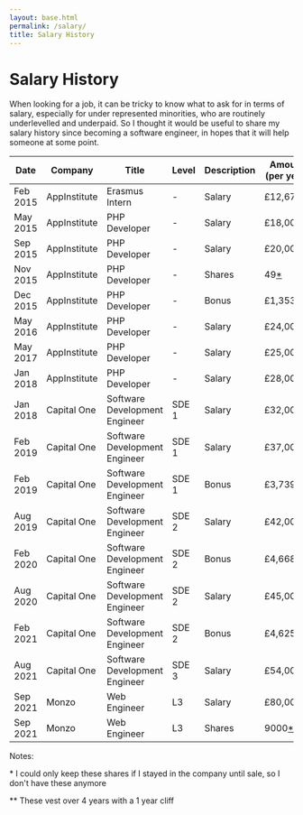 ```yaml
---
layout: base.html
permalink: /salary/
title: Salary History
---
```


# Salary History

When looking for a job, it can be tricky to know what to ask for in terms of salary, especially for under represented minorities, who are routinely underlevelled and underpaid. So I thought it would be useful to share my salary history since becoming a software engineer, in hopes that it will help someone at some point.

| Date | Company | Title | Level | Description | Amount (per year) |
| --- | --- | --- | --- | --- | --- |
| Feb 2015 | AppInstitute | Erasmus Intern | - | Salary | £12,675 |
| May 2015 | AppInstitute | PHP Developer | - | Salary | £18,000 |
| Sep 2015 | AppInstitute | PHP Developer | - | Salary | £20,000 |
| Nov 2015 | AppInstitute | PHP Developer | - | Shares | 49[*](#appinst-shares) |
| Dec 2015 | AppInstitute | PHP Developer | - | Bonus | £1,353 |
| May 2016 | AppInstitute | PHP Developer | - | Salary | £24,000 |
| May 2017 | AppInstitute | PHP Developer | - | Salary | £25,000 |
| Jan 2018 | AppInstitute | PHP Developer | - | Salary | £28,000 |
| Jan 2018 | Capital One  | Software Development Engineer | SDE 1 | Salary | £32,000 |
| Feb 2019 | Capital One | Software Development Engineer | SDE 1 | Salary | £37,000 |
| Feb 2019 | Capital One | Software Development Engineer | SDE 1 | Bonus | £3,739.32 |
| Aug 2019 | Capital One | Software Development Engineer | SDE 2 | Salary | £42,000 |
| Feb 2020 | Capital One | Software Development Engineer | SDE 2 | Bonus | £4,668.77 |
| Aug 2020 | Capital One | Software Development Engineer | SDE 2 | Salary | £45,000 |
| Feb 2021 | Capital One | Software Development Engineer | SDE 2 | Bonus | £4,625.00 |
| Aug 2021 | Capital One | Software Development Engineer | SDE 3 | Salary | £54,000 |
| Sep 2021 | Monzo | Web Engineer | L3 | Salary | £80,000 |
| Sep 2021 | Monzo | Web Engineer | L3 | Shares | 9000[**](#monzo-shares) |

Notes:
<p id="appinst-shares">* I could only keep these shares if I stayed in the company until sale, so I don't have these anymore</p>
<p id="monzo-shares">** These vest over 4 years with a 1 year cliff</p>

